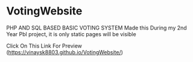 # VotingWebsite
PHP AND SQL BASED BASIC VOTING SYSTEM
Made this During my 2nd Year Pbl project, it is only static pages will be visible 

Click On This Link For Preview (https://vinaysk8803.github.io/VotingWebsite/)
